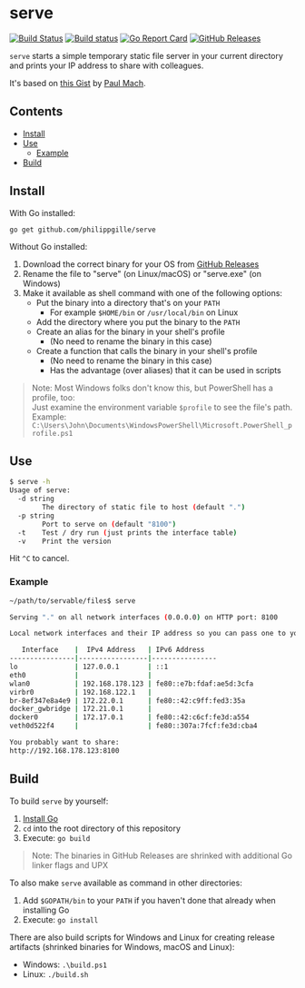 serve
=====

[![Build Status](https://travis-ci.org/philippgille/serve.svg?branch=master)](https://travis-ci.org/philippgille/serve/branches) [![Build status](https://ci.appveyor.com/api/projects/status/nt16vsv7j1yk9yo2/branch/master?svg=true)](https://ci.appveyor.com/project/philippgille/serve/branch/master) [![Go Report Card](https://goreportcard.com/badge/github.com/philippgille/serve)](https://goreportcard.com/report/github.com/philippgille/serve) [![GitHub Releases](https://img.shields.io/github/release/philippgille/serve.svg)](https://github.com/philippgille/serve/releases)

`serve` starts a simple temporary static file server in your current directory and prints your IP address to share with colleagues.

It's based on [this Gist](https://gist.github.com/paulmach/7271283/2a1116ca15e34ee23ac5a3a87e2a626451424993) by [Paul Mach](https://github.com/paulmach).

Contents
--------

- [Install](#install)
- [Use](#use)
    - [Example](#example)
- [Build](#build)

Install
-------

With Go installed:

`go get github.com/philippgille/serve`

Without Go installed:

1. Download the correct binary for your OS from [GitHub Releases](https://github.com/philippgille/serve/releases)
2. Rename the file to "serve" (on Linux/macOS) or "serve.exe" (on Windows)
2. Make it available as shell command with one of the following options:
    - Put the binary into a directory that's on your `PATH`
        - For example `$HOME/bin` or `/usr/local/bin` on Linux
    - Add the directory where you put the binary to the `PATH`
    - Create an alias for the binary in your shell's profile
        - (No need to rename the binary in this case)
    - Create a function that calls the binary in your shell's profile
        - (No need to rename the binary in this case)
        - Has the advantage (over aliases) that it can be used in scripts

> Note: Most Windows folks don't know this, but PowerShell has a profile, too:  
> Just examine the environment variable `$profile` to see the file's path.  
> Example: `C:\Users\John\Documents\WindowsPowerShell\Microsoft.PowerShell_profile.ps1`

Use
---

```bash
$ serve -h
Usage of serve:
  -d string
        The directory of static file to host (default ".")
  -p string
        Port to serve on (default "8100")
  -t    Test / dry run (just prints the interface table)
  -v    Print the version
```

Hit `^C` to cancel.

### Example

```bash
~/path/to/servable/files$ serve

Serving "." on all network interfaces (0.0.0.0) on HTTP port: 8100

Local network interfaces and their IP address so you can pass one to your colleagues:

   Interface    |  IPv4 Address   | IPv6 Address   
----------------|-----------------|----------------
lo              | 127.0.0.1       | ::1
eth0            |                 | 
wlan0           | 192.168.178.123 | fe80::e7b:fdaf:ae5d:3cfa
virbr0          | 192.168.122.1   | 
br-8ef347e8a4e9 | 172.22.0.1      | fe80::42:c9ff:fed3:35a
docker_gwbridge | 172.21.0.1      | 
docker0         | 172.17.0.1      | fe80::42:c6cf:fe3d:a554
veth0d522f4     |                 | fe80::307a:7fcf:fe3d:cba4

You probably want to share:
http://192.168.178.123:8100
```

Build
-----

To build `serve` by yourself:

1. [Install Go](https://golang.org/doc/install)
2. `cd` into the root directory of this repository
3. Execute: `go build`

> Note: The binaries in GitHub Releases are shrinked with additional Go linker flags and UPX

To also make `serve` available as command in other directories:

1. Add `$GOPATH/bin` to your `PATH` if you haven't done that already when installing Go
2. Execute: `go install`

There are also build scripts for Windows and Linux for creating release artifacts (shrinked binaries for Windows, macOS and Linux):

- Windows: `.\build.ps1`
- Linux: `./build.sh`
